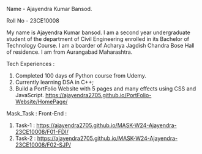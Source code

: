 Name - Ajayendra Kumar Bansod.

Roll No - 23CE10008

My name is Ajayendra Kumar bansod. I am a second year undergraduate student of the department of Civil Engineering enrolled in its Bachelor of Technology Course. I am a boarder of Acharya Jagdish Chandra Bose Hall of residence. I am from Aurangabad Maharashtra.

Tech Experiences :
1. Completed 100 days of Python course from Udemy.
2. Currently learning DSA in C++;
3. Build a PortFolio Website with 5 pages and many effects using CSS and JavaScript.
  https://ajayendra2705.github.io/PortFolio-Website/HomePage/

Mask_Task :
Front-End : 
1. Task-1 : https://ajayendra2705.github.io/MASK-W24-Ajayendra-23CE10008/F01-FDI/
2. Task-2 : https://ajayendra2705.github.io/MASK-W24-Ajayendra-23CE10008/F02-SJP/
  
